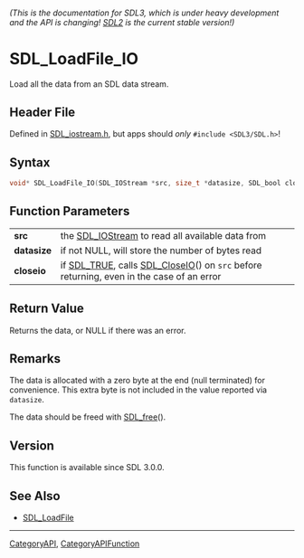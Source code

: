 ###### (This is the documentation for SDL3, which is under heavy development and the API is changing! [SDL2](https://wiki.libsdl.org/SDL2/) is the current stable version!)
# SDL_LoadFile_IO

Load all the data from an SDL data stream.

## Header File

Defined in [SDL_iostream.h](https://github.com/libsdl-org/SDL/blob/main/include/SDL3/SDL_iostream.h), but apps should _only_ `#include <SDL3/SDL.h>`!

## Syntax

```c
void* SDL_LoadFile_IO(SDL_IOStream *src, size_t *datasize, SDL_bool closeio);

```

## Function Parameters

|                  |                                                                                                                     |
| ---------------- | ------------------------------------------------------------------------------------------------------------------- |
| **src**          | the [SDL_IOStream](SDL_IOStream) to read all available data from                                                    |
| **datasize**     | if not NULL, will store the number of bytes read                                                                    |
| **closeio**      | if [SDL_TRUE](SDL_TRUE), calls [SDL_CloseIO](SDL_CloseIO)() on `src` before returning, even in the case of an error |

## Return Value

Returns the data, or NULL if there was an error.

## Remarks

The data is allocated with a zero byte at the end (null terminated) for
convenience. This extra byte is not included in the value reported via
`datasize`.

The data should be freed with [SDL_free](SDL_free)().

## Version

This function is available since SDL 3.0.0.

## See Also

* [SDL_LoadFile](SDL_LoadFile)

----
[CategoryAPI](CategoryAPI), [CategoryAPIFunction](CategoryAPIFunction)

